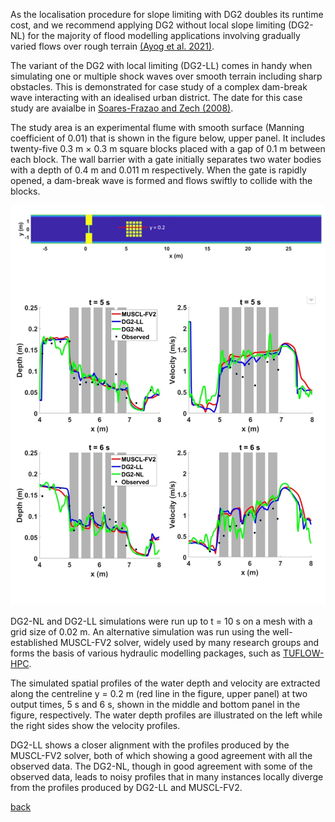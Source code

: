 As the localisation procedure for slope limiting with DG2 doubles its runtime cost, and we recommend applying DG2 without local slope limiting (DG2-NL) for the majority of flood modelling applications involving gradually varied flows over rough terrain [(Ayog et al. 2021)](https://www.sciencedirect.com/science/article/abs/pii/S0022169420313858). 


The variant of the DG2 with local limiting (DG2-LL) comes in handy when simulating one or multiple shock waves over smooth terrain including sharp obstacles. This is demonstrated for case study of a complex dam-break wave interacting with an idealised urban district. The date for this case study are avaialbe in [Soares-Frazao and Zech (2008)](https://www.tandfonline.com/doi/abs/10.3826/jhr.2008.3164). 


The study area is an experimental flume with smooth surface (Manning coefficient of 0.01) that is shown in the figure below, upper panel. It includes twenty-five 0.3 m × 0.3 m square blocks placed with a gap of 0.1 m between each block. The wall barrier with a gate initially separates two water bodies with a depth of 0.4 m and 0.011 m respectively. When the gate is rapidly opened, a dam-break wave is formed and flows swiftly to collide with the blocks. 


![Image](/Figures/Fig6G.jpg)


DG2-NL and DG2-LL simulations were run up to t = 10 s on a mesh with a grid size of 0.02 m. An alternative simulation was run using the well-established MUSCL-FV2 solver, widely used by many research groups and forms the basis of various hydraulic modelling packages, such as [TUFLOW-HPC](https://wiki.tuflow.com/index.php?title=HPC_Introduction).  


The simulated spatial profiles of the water depth and velocity are extracted along the centreline y = 0.2 m (red line in the figure, upper panel) at two output times, 5 s and 6 s, shown in the middle and bottom panel in the figure, respectively. The water depth profiles are illustrated on the left while the right sides show the velocity profiles.  


DG2-LL shows a closer alignment with the profiles produced by the MUSCL-FV2 solver, both of which showing a good agreement with all the observed data. The DG2-NL, though in good agreement with some of the observed data, leads to noisy profiles that in many instances locally diverge from the profiles produced by DG2-LL and MUSCL-FV2. 


[back](./)
